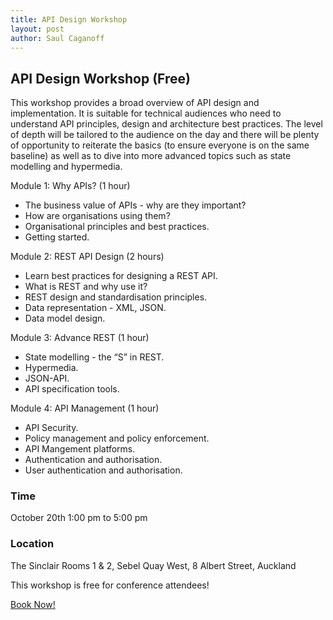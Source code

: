 ```yaml
---
title: API Design Workshop
layout: post
author: Saul Caganoff
---
```


## API Design Workshop (Free)
 
This workshop provides a broad overview of API design and implementation. It is suitable for technical audiences who need to understand API principles, design and architecture best practices. The level of depth will be tailored to the audience on the day and there will be plenty of opportunity to reiterate the basics (to ensure everyone is on the same baseline) as well as to dive into more advanced topics such as state modelling and hypermedia.

Module 1: Why APIs? (1 hour)

- The business value of APIs - why are they important?
- How are organisations using them?
- Organisational principles and best practices.
- Getting started.

Module 2: REST API Design (2 hours)

- Learn best practices for designing a REST API.
- What is REST and why use it?
- REST design and standardisation principles.
- Data representation - XML, JSON.
- Data model design.

Module 3: Advance REST (1 hour)

- State modelling - the “S” in REST.
- Hypermedia.
- JSON-API.
- API specification tools.

Module 4: API Management (1 hour)

- API Security.
- Policy management and policy enforcement.
- API Mangement platforms.
- Authentication and authorisation.
- User authentication and authorisation.

### Time

October 20th 1:00 pm to 5:00 pm

### Location

The Sinclair Rooms 1 & 2, Sebel Quay West, 8 Albert Street, Auckland

This workshop is free for conference attendees!

[Book Now!](https://api-design-workshop.lilregie.com/)